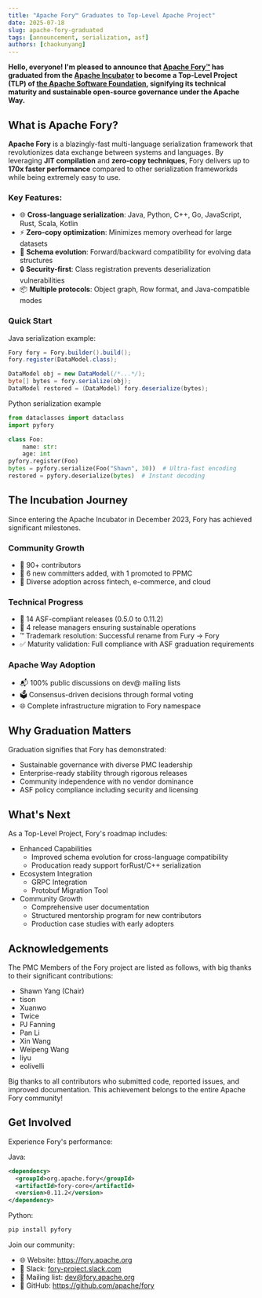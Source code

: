 ```yaml
---
title: "Apache Fory™ Graduates to Top-Level Apache Project"
date: 2025-07-18
slug: apache-fory-graduated
tags: [announcement, serialization, asf]
authors: [chaokunyang]
---
```


**Hello, everyone! I'm pleased to announce that [Apache Fory™](https://fory.apache.org/) has graduated from the [Apache Incubator](https://incubator.apache.org/) to become a Top-Level Project (TLP) of [the Apache Software Foundation](https://apache.org/), signifying its technical maturity and sustainable open-source governance under the Apache Way.**

## What is Apache Fory?

**Apache Fory** is a blazingly-fast multi-language serialization framework that revolutionizes data exchange between systems and languages. By leveraging **JIT compilation** and **zero-copy techniques**, Fory delivers up to **170x faster performance** compared to other serialization frameworkds while being extremely easy to use.

### Key Features:

- 🌐 **Cross-language serialization**: Java, Python, C++, Go, JavaScript, Rust, Scala, Kotlin
- ⚡️ **Zero-copy optimization**: Minimizes memory overhead for large datasets
- 🔄 **Schema evolution**: Forward/backward compatibility for evolving data structures
- 🔒 **Security-first**: Class registration prevents deserialization vulnerabilities
- 📦 **Multiple protocols**: Object graph, Row format, and Java-compatible modes

### Quick Start

Java serialization example:

```java
Fory fory = Fory.builder().build();
fory.register(DataModel.class); 

DataModel obj = new DataModel(/*...*/);
byte[] bytes = fory.serialize(obj);
DataModel restored = (DataModel) fory.deserialize(bytes);
```

Python serialization example

```python
from dataclasses import dataclass
import pyfory

class Foo:
    name: str:
    age: int
pyfory.register(Foo)
bytes = pyfory.serialize(Foo("Shawn", 30))  # Ultra-fast encoding
restored = pyfory.deserialize(bytes)  # Instant decoding
```

## The Incubation Journey

Since entering the Apache Incubator in December 2023, Fory has achieved significant milestones.

### Community Growth

- 👥 90+ contributors
- 🔧 6 new committers added, with 1 promoted to PPMC
- 🤝 Diverse adoption across fintech, e-commerce, and cloud

### Technical Progress

- 🚀 14 ASF-compliant releases (0.5.0 to 0.11.2)
- 🔄 4 release managers ensuring sustainable operations
- ™ Trademark resolution: Successful rename from Fury → Fory
- ✅ Maturity validation: Full compliance with ASF graduation requirements

### Apache Way Adoption

- 📬 100% public discussions on dev@ mailing lists
- 🗳️ Consensus-driven decisions through formal voting
- 🌐 Complete infrastructure migration to Fory namespace

## Why Graduation Matters

Graduation signifies that Fory has demonstrated:

- Sustainable governance with diverse PMC leadership
- Enterprise-ready stability through rigorous releases
- Community independence with no vendor dominance
- ASF policy compliance including security and licensing

## What's Next

As a Top-Level Project, Fory's roadmap includes:

- Enhanced Capabilities
  - Improved schema evolution for cross-language compatibility
  - Producation ready support forRust/C++ serialization
- Ecosystem Integration
  - GRPC Integration
  - Protobuf Migration Tool
- Community Growth
  - Comprehensive user documentation
  - Structured mentorship program for new contributors
  - Production case studies with early adopters

## Acknowledgements

The PMC Members of the Fory project are listed as follows, with big thanks to their significant contributions:

- Shawn Yang (Chair)
- tison
- Xuanwo
- Twice
- PJ Fanning
- Pan Li
- Xin Wang
- Weipeng Wang
- liyu
- eolivelli

Big thanks to all contributors who submitted code, reported issues, and improved documentation. This achievement belongs to the entire Apache Fory community!

## Get Involved

Experience Fory's performance:

Java:

```xml
<dependency>
  <groupId>org.apache.fory</groupId>
  <artifactId>fory-core</artifactId>
  <version>0.11.2</version>
</dependency>
```

Python:

```bash
pip install pyfory
```

Join our community:

- 🌐 Website: https://fory.apache.org
- 💬 Slack: [fory-project.slack.com](https://join.slack.com/t/fory-project/shared_invite/zt-36g0qouzm-kcQSvV_dtfbtBKHRwT5gsw)
- 📧 Mailing list: dev@fory.apache.org
- 🐙 GitHub: https://github.com/apache/fory

